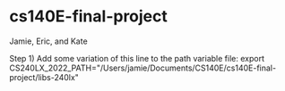 # cs140E-final-project
Jamie, Eric, and Kate

Step 1)
Add some variation of this line to the path variable file: export CS240LX_2022_PATH="/Users/jamie/Documents/CS140E/cs140E-final-project/libs-240lx"
